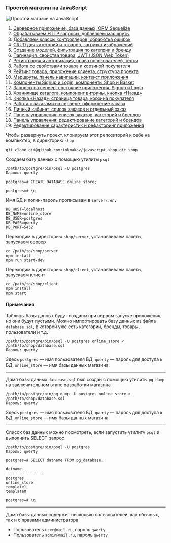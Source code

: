 ### Простой магазин на JavaScript

![Простой магазин на JavaScript](https://tokmakov.msk.ru/files/blog/664/shop.gif)

1. [Серверное приложение, база данных, ORM Sequelize](https://tokmakov.msk.ru/blog/item/664)
2. [Обрабатываем HTTP запросы, добавляем маршруты](https://tokmakov.msk.ru/blog/item/665)
3. [Добавляем классы контроллеров, обработка ошибок](https://tokmakov.msk.ru/blog/item/666)
4. [CRUD для категорий и товаров, загрузка изображений](https://tokmakov.msk.ru/blog/item/667)
5. [Создание моделей, фильтрация по категрии и бренду](https://tokmakov.msk.ru/blog/item/668)
6. [Пагинация, свойства товара, JWT (JSON Web Token)](https://tokmakov.msk.ru/blog/item/669)
7. [Регистрация и авторизация, права пользователей, тесты](https://tokmakov.msk.ru/blog/item/670)
8. [Работа со свойствами товара и корзиной покупателя](https://tokmakov.msk.ru/blog/item/671)
9. [Рейтинг товара, приложение клиента, структура проекта](https://tokmakov.msk.ru/blog/item/672)
10. [Маршруты, панель навигации, контекст приложения](https://tokmakov.msk.ru/blog/item/673)
11. [Компоненты Signup и Login, компоненты Shop и Basket](https://tokmakov.msk.ru/blog/item/679)
12. [Запросы на сервер, состояние приложения, Signup и Login](https://tokmakov.msk.ru/blog/item/680)
13. [Хранилище каталога, компонент витрины, кнопка «Назад»](https://tokmakov.msk.ru/blog/item/681)
14. [Кнопка «Назад», страница товара, корзина покупателя](https://tokmakov.msk.ru/blog/item/682)
15. [Работа с заказами на сервере, оформление заказа](https://tokmakov.msk.ru/blog/item/683)
16. [Личный кабинет, список заказов и отдельный заказ](https://tokmakov.msk.ru/blog/item/684)
17. [Панель управления: список заказов, категорий и брендов](https://tokmakov.msk.ru/blog/item/685)
18. [Панель управления: редактирование категорий и брендов](https://tokmakov.msk.ru/blog/item/686)
19. [Редактирование характеристик и рефакторинг приложения](https://tokmakov.msk.ru/blog/item/687)

Чтобы развернуть проект, клонируем этот репозиторий к себе на компьютер, в директорию `shop`

```
git clone git@github.com:tokmakov/javascript-shop.git shop
```

Создаем базу данных с помощью утилиты `psql`

```
/path/to/postgre/bin/psql -U postgres
Пароль: qwerty

postgres=# CREATE DATABASE online_store;

postgres=# \q
```

Имя БД и логин-пароль прописывам в `server/.env`

```
DB_HOST=localhost
DB_NAME=online_store
DB_USER=postgres
DB_PASS=qwerty
DB_PORT=5432
```

Переходим в директорию `shop/server`, устанавливаем пакеты, запускаем сервер

```
cd /path/to/shop/server
npm install
npm run start-dev
```

Переходим в директорию `shop/client`, устанавливаем пакеты, запускаем клиент

```
cd /path/to/shop/client
npm install
npm start
```

#### Примечания

Таблицы базы данных будут созданы при первом запуске приложения, но они будут пустыми. Можно импортировать базу данных из файла `database.sql`, в которой уже есть категории, бренды, товары, пользователи и т.д.


```
/path/to/postgre/bin/psql -U postgres online_store < /path/to/shop/database.sql
Пароль: qwerty
```

Здесь `postgres` — имя пользователя БД, `qwerty` — пароль для доступа к БД, `online_store` — имя базы данных магазина.

---

Дамп базы данных `database.sql` был создан с помощью утилиты `pg_dump` на заключительном этапе разработки магазина

```
/path/to/postgre/bin/pg_dump -U postgres online_store > /path/to/shop/database.sql
Пароль: qwerty
```

Здесь `postgres` — имя пользователя БД, `qwerty` — пароль для доступа к БД, `online_store` — имя базы данных магазина.

---

Список баз данных можно посмотреть, если запустить утилиту `psql` и выполнить SELECT-запрос

```
/path/to/postgre/bin/psql -U postgres
Пароль: qwerty

postgres=# SELECT datname FROM pg_database;

datname
-----------------
postgres
online_store
template1
template0

postgres=# \q
```

---

Дамп базы данных содержит несколько пользователей, как обычных, так и с правами администратора

* Пользователь `user@mail.ru`, пароль `qwerty`
* Пользователь `admin@mail.ru`, пароль `qwerty`

